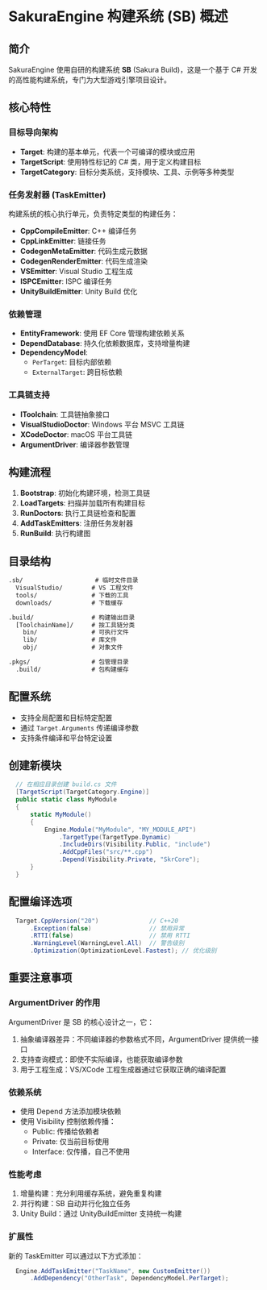 # SakuraEngine 构建系统 (SB) 概述

## 简介

SakuraEngine 使用自研的构建系统 **SB** (Sakura Build)，这是一个基于 C# 开发的高性能构建系统，专门为大型游戏引擎项目设计。

## 核心特性

### 目标导向架构
- **Target**: 构建的基本单元，代表一个可编译的模块或应用
- **TargetScript**: 使用特性标记的 C# 类，用于定义构建目标
- **TargetCategory**: 目标分类系统，支持模块、工具、示例等多种类型

### 任务发射器 (TaskEmitter)
构建系统的核心执行单元，负责特定类型的构建任务：

- **CppCompileEmitter**: C++ 编译任务
- **CppLinkEmitter**: 链接任务
- **CodegenMetaEmitter**: 代码生成元数据
- **CodegenRenderEmitter**: 代码生成渲染
- **VSEmitter**: Visual Studio 工程生成
- **ISPCEmitter**: ISPC 编译任务
- **UnityBuildEmitter**: Unity Build 优化

### 依赖管理
- **EntityFramework**: 使用 EF Core 管理构建依赖关系
- **DependDatabase**: 持久化依赖数据库，支持增量构建
- **DependencyModel**: 
  - `PerTarget`: 目标内部依赖
  - `ExternalTarget`: 跨目标依赖

### 工具链支持
- **IToolchain**: 工具链抽象接口
- **VisualStudioDoctor**: Windows 平台 MSVC 工具链
- **XCodeDoctor**: macOS 平台工具链
- **ArgumentDriver**: 编译器参数管理

## 构建流程

1. **Bootstrap**: 初始化构建环境，检测工具链
2. **LoadTargets**: 扫描并加载所有构建目标
3. **RunDoctors**: 执行工具链检查和配置
4. **AddTaskEmitters**: 注册任务发射器
5. **RunBuild**: 执行构建图

## 目录结构

``` txt
.sb/                    # 临时文件目录
  VisualStudio/        # VS 工程文件
  tools/               # 下载的工具
  downloads/           # 下载缓存

.build/                # 构建输出目录
  [ToolchainName]/     # 按工具链分类
    bin/               # 可执行文件
    lib/               # 库文件
    obj/               # 对象文件

.pkgs/                 # 包管理目录
  .build/              # 包构建缓存
```

## 配置系统

- 支持全局配置和目标特定配置
- 通过 `Target.Arguments` 传递编译参数
- 支持条件编译和平台特定设置

## 创建新模块

``` c#
  // 在相应目录创建 build.cs 文件
  [TargetScript(TargetCategory.Engine)]
  public static class MyModule
  {
      static MyModule()
      {
          Engine.Module("MyModule", "MY_MODULE_API")
              .TargetType(TargetType.Dynamic)
              .IncludeDirs(Visibility.Public, "include")
              .AddCppFiles("src/**.cpp")
              .Depend(Visibility.Private, "SkrCore");
      }
  }
```

## 配置编译选项

```c#
  Target.CppVersion("20")              // C++20
      .Exception(false)                // 禁用异常
      .RTTI(false)                     // 禁用 RTTI
      .WarningLevel(WarningLevel.All)  // 警告级别
      .Optimization(OptimizationLevel.Fastest); // 优化级别
```

## 重要注意事项

### ArgumentDriver 的作用

ArgumentDriver 是 SB 的核心设计之一，它：

  1. 抽象编译器差异：不同编译器的参数格式不同，ArgumentDriver 提供统一接口
  2. 支持查询模式：即使不实际编译，也能获取编译参数
  3. 用于工程生成：VS/XCode 工程生成器通过它获取正确的编译配置

### 依赖系统

  - 使用 Depend 方法添加模块依赖
  - 使用 Visibility 控制依赖传播：
    - Public: 传播给依赖者
    - Private: 仅当前目标使用
    - Interface: 仅传播，自己不使用

### 性能考虑

  1. 增量构建：充分利用缓存系统，避免重复构建
  2. 并行构建：SB 自动并行化独立任务
  3. Unity Build：通过 UnityBuildEmitter 支持统一构建

### 扩展性

  新的 TaskEmitter 可以通过以下方式添加：

```c#
  Engine.AddTaskEmitter("TaskName", new CustomEmitter())
      .AddDependency("OtherTask", DependencyModel.PerTarget);
```